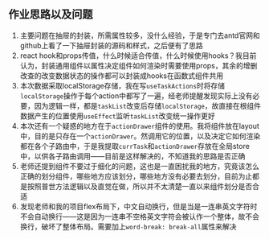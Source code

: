 ## 作业思路以及问题
1. 主要问题在抽屉的封装，所需属性较多，没什么经验，于是专门去antd官网和github上看了一下抽屉封装的源码和样式，之后便有了思路
2. react hook和props传值，什么时候适合传值，什么时候使用hooks？我目前认为，封装通用组件以属性决定组件如何渲染时需要使用props，其余的增删改查的改变数据状态的操作都可以封装成hooks在函数式组件共用
3. 本次数据采取localStorage存储，我在写`useTaskActions`时将存储`localStorage`操作于每个action中都写了一遍，经老师提醒发现实际上没有必要，因为逻辑一样，都是`taskList`改变后存储`localStorage`，故直接在根组件数据产生的位置使用`useEffect`监听`taskList`改变统一操作更好
4. 本次还有一个疑惑的地方在于`actionDrawer`组件的使用。我将组件放在layout中，目的是只存在一个`actionDrawer`。然调用它的位置，以及决定它如何渲染都在各个子路由中，于是我提取`currTask`和`actionDrawer`存放在全局store中，以供各子路由调用——目前是这样解决的，不知道我的思路是否正确
5. 老师还提到组件不要过于细化的问题，这也是一直困扰我的地方，究竟该怎么正确的划分组件，哪些地方应该划分，哪些地方没有必要去划分，目前为止都是按照普世方法逻辑以及直觉在做，所以并不太清楚一直以来组件划分是否合适
6. 发现老师和我的项目flex布局下，中文自动换行，但是当是一连串英文字符时不会自动换行——这是因为一连串不空格英文字符会被认作一个整体，故不会换行，破坏了整体布局。需要加上`word-break: break-all`属性来解决